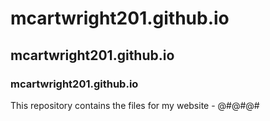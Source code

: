# mcartwright201.github.io
## mcartwright201.github.io
### mcartwright201.github.io
This repository contains the files for my website - @#@#@#
